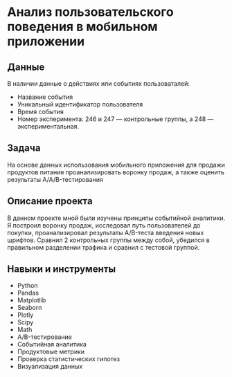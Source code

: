 # Анализ пользовательского поведения в мобильном приложении

## Данные
В наличии данные о действиях или событиях пользоваталей:
- Название события
- Уникальный идентификатор пользователя
- Время события
- Номер эксперимента: 246 и 247 — контрольные группы, а 248 — экспериментальная.
  

## Задача
На основе данных использования мобильного приложения для продажи продуктов питания проанализировать воронку продаж, а также оценить результаты A/A/B-тестирования 


## Описание проекта
В данном проекте мной были изучены принципы событийной аналитики. Я построил воронку продаж, исследовал путь пользователей до покупки, проанализировал
результаты A/B-теста введения новых шрифтов. Сравнил 2 контрольных группы между собой, убедился в правильном разделении трафика и сравнил с тестовой группой.


## Навыки и инструменты
- Python
- Pandas
- Matplotlib
- Seaborn
- Plotly
- Scipy
- Math
- A/B-тестирование
- Событийная аналитика
- Продуктовые метрики
- Проверка статистических гипотез
- Визуализация данных
